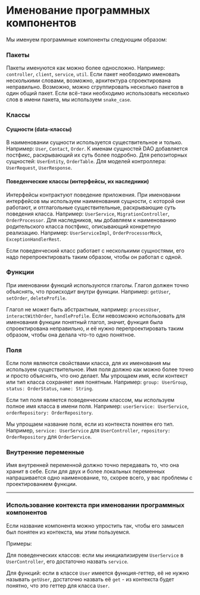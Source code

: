 # Именование программных компонентов

Мы именуем программные компоненты следующим образом:

### Пакеты

Пакеты именуются как можно более односложно.
Например: `controller`, `client`, `service`, `util`.
Если пакет необходимо именовать несколькими словами, возможно, архитектура спроектирована неправильно.
Возможно, можно сгруппировать несколько пакетов в один общий пакет.
Если всё-таки необходимо использовать несколько слов в имени пакета, мы используем `snake_case`.

### Классы

#### Сущности (data-классы)

В наименовании сущности используется существительное и только.
Например: `User`, `Contact`, `Order`.
К именам сущностей DAO добавляется постфикс, раскрывающий их суть более подробно.
Для репозиторных сущностей: `UserEntity`, `OrderTable`.
Для моделей контроллера: `UserRequest`, `UserResponse`.

#### Поведенческие классы (интерфейсы, их наследники)

Интерфейсы контрактуют поведение приложения.
При именовании интерфейсов мы используем наименования сущности, с которой они работают, и отглагольные существительные, раскрывающие суть поведения класса.
Например: `UserService`, `MigrationController`, `OrderProcessor`.
Для наследников, мы добавляем к наименованию родительского класса постфикс, описывающий конкретную реализацию.
Например: `UserServiceImpl`, `OrderProcessorMock`, `ExceptionHandlerRest`.

Если поведенческий класс работает с несколькими сущностями, его надо перепроектировать таким образом, чтобы он работал с одной.

### Функции

При именовании функций используются глаголы.
Глагол должен точно объяснять, что происходит внутри функции.
Например: `getUser`, `setOrder`, `deleteProfile`.

Глагол не может быть абстрактным, например: `processUser`, `interactWithOrder`, `handleProfile`.
Если невозможно использовать для именования функции понятный глагол, значит, функция была спроектирована неправильно, и её нужно перепроектировать таким образом, чтобы она делала что-то одно понятное.

### Поля

Если поля являются свойствами класса, для их именования мы используем существительное.
Имя поля должно как можно более точно и просто объяснять, что оно делает.
Мы упрощаем имя, если контекст или тип класса сохраняет имя понятным.
Например: `group: UserGroup`, `status: OrderStatus`, `name: String`.

Если тип поля является поведенческим классом, мы используем полное имя класса в имени поля.
Например: `userService: UserService`, `orderRepository: OrderRepository`.

Мы упрощаем название поля, если из контекста понятен его тип.
Например, `service: UserService` для `UserController`, `repository: OrderRepository` для `OrderService`.

### Внутренние переменные

Имя внутренней переменной должно точно передавать то, что она хранит в себе.
Если для двух и более локальных переменных напрашивается одно наименование, то, скорее всего, у вас проблемы с проектированием функции.

---

### Использование контекста при именовании программных компонентов

Если название компонента можно упростить так, чтобы его замысел был понятен из контекста, мы этим пользуемся.

Примеры:

Для поведенческих классов: если мы инициализируем `UserService` в `UserController`, его достаточно назвать `service`.

Для функций: если в классе `User` имеется функция-геттер, её не нужно называть `getUser`, достаточно назвать её `get` - из контекста будет понятно, что это геттер для класса `User`.